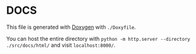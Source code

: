 # DOCS

This file is generated with [Doxygen](https://www.doxygen.nl/) with ```./Doxyfile```.

You can host the entire directory with ```python -m http.server --directory ./src/docs/html/``` and visit ```localhost:8000/```.
